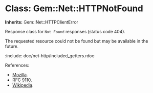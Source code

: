 # Class: Gem::Net::HTTPNotFound
**Inherits:** Gem::Net::HTTPClientError
    

Response class for `Not Found` responses (status code 404).

The requested resource could not be found but may be available in the future.

:include: doc/net-http/included_getters.rdoc

References:

*   [Mozilla](https://developer.mozilla.org/en-US/docs/Web/HTTP/Status/404).
*   [RFC
    9110](https://www.rfc-editor.org/rfc/rfc9110.html#name-404-not-found).
*   [Wikipedia](https://en.wikipedia.org/wiki/List_of_HTTP_status_codes#404).



